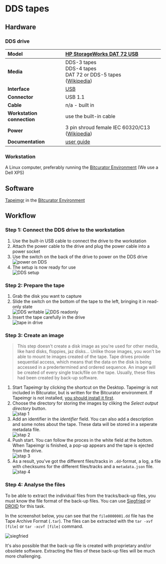 # DDS tapes

## Hardware

### DDS drive

|**Model**|[HP StorageWorks DAT 72 USB](https://www.cnet.com/products/hp-storageworks-dat-72-usb-external-tape-drive-tape-drive-dat-usb/)|
|:--|:--|
|**Media**|DDS-3 tapes<br>DDS-4 tapes<br>DAT 72 or DDS-5 tapes<br>([Wikipedia](https://en.wikipedia.org/wiki/Digital_Data_Storage))|
|**Interface**|[USB](https://www.wikidata.org/wiki/Q42378)|
|**Connector**|USB 1.1|
|**Cable**|n/a - built in|
|**Workstation connection**|use the built-in cable|
|**Power**| 3 pin shroud female IEC 60320/C13 ([Wikipedia](https://en.wikipedia.org/wiki/IEC_60320#C13/C14_coupler)) |
|**Documentation**| [user guide](https://support.hpe.com/hpsc/doc/public/display?docId=emr_na-c02221551) |

### Workstation

A Linux computer, preferably running the [Bitcurator Environment](https://bitcurator.net/) (We use a Dell XPS)

## Software

[Tapeimgr](https://github.com/KBNLresearch/tapeimgr) in the [Bitcurator Environment](https://bitcurator.net/)

## Workflow

### Step 1: Connect the DDS drive to the workstation

1. Use the built-in USB cable to connect the drive to the workstation
2. Attach the power cable to the drive and plug the power cable into a power socket
3. Use the switch on the back of the drive to power on the DDS drive<br>![power on DDS](images/DDS/connect_power.jpg)
4. The setup is now ready for use<br>![DDS setup](images/DDS/DDS_setup.jpg)

### Step 2: Prepare the tape

1. Grab the disk you want to capture
2. Slide the switch on the bottom of the tape to the left, bringing it in read-only state<br>
![DDS writable](images/DDS/DDS_writeable.jpg) ![DDS readonly](images/DDS/DDS_readonly.jpg)
3. Insert the tape carefully in the drive<br>
   ![tape in drive](images/DDS/tape_in_drive.jpg)

### Step 3: Create an image

> This step doesn't create a disk image as you're used for other media, like hard disks, floppies, jaz disks... Unlike those images, you won't be able to mount te images created of the tape. Tape drives provide sequential access, which means that the data on the disk is being accessed in a predertermined and ordered sequence. An image will be created of every single track/file on the tape. Usually, these files had been created by back-up software.

1. Start Tapeimgr by clicking the shortcut on the Desktop. Tapeimgr is not included in Bitcurator, but is written for the Bitcurator environment. If Tapeimgr is not installed, [you should install it first](https://github.com/KBNLresearch/tapeimgr#installation). 
2. Choose the directory for storing the images by cliking the *Select output directory* button.<br>![stap 1](images/tapeimgr/stap-1-Tapeimgr-select-output.png)
3. Add an identifier in the *identifier* field. You can also add a description and some notes about the tape. These data will be stored in a seperate metadata file.<br>![stap 2](images/tapeimgr/stap-2-start-capteren.png)
4. Push start. You can follow the proces in the white field at the bottom. When Tapeimgr is finished, a pop-up appears and the tape is ejected from the drive.<br>![stap 3](images/tapeimgr/stap-3-capteren-in-progress.png)
5. As a result, you've got the different files/tracks in `.dd`-format, a log, a file with checksums for the different files/tracks and a `metadata.json` file.<br>![stap 4](images/tapeimgr/stap-4-result.png)

### Step 4: Analyse the files

To be able to extract the individual files from the tracks/back-up files, you must know the file format of the back-up files. You can use [Siegfried](https://www.itforarchivists.com/siegfried) or [DROID](https://www.nationalarchives.gov.uk/information-management/manage-information/preserving-digital-records/droid/) for this task. 

In the screenshot below, you can see that the `file0000001.dd` file has the Tape Archive Format (`.tar`). The files can be extracted with the `tar -xvf [file]` or `tar -xcvf [file]` command.

![siegfried](images/screenshot_siegfried.png)

It's also possible that the back-up file is created with proprietary and/or obsolete software. Extracting the files of these back-up files will be much more challenging.

